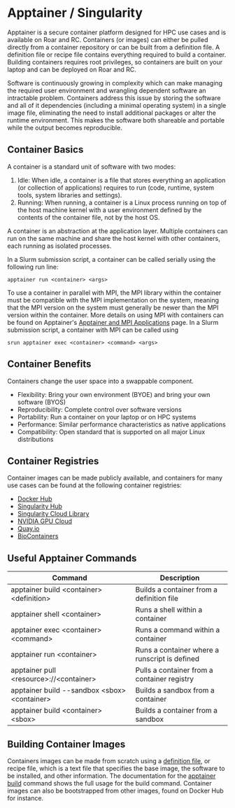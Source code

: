 
# Apptainer / Singularity

Apptainer is a secure container platform designed for HPC use cases and is available on Roar and RC. Containers (or images) can either be pulled directly from a container repository or can be built from a definition file. A definition file or recipe file contains everything required to build a container. Building containers requires root privileges, so containers are built on your laptop and can be deployed on Roar and RC.

Software is continuously growing in complexity which can make managing the required user environment and wrangling dependent software an intractable problem. Containers address this issue by storing the software and all of it dependencies (including a minimal operating system) in a single image file, eliminating the need to install additional packages or alter the runtime environment. This makes the software both shareable and portable while the output becomes reproducible.


## Container Basics

A container is a standard unit of software with two modes:

1. Idle: When idle, a container is a file that stores everything an application (or collection of applications) requires to run (code, runtime, system tools, system libraries and settings).
2. Running: When running, a container is a Linux process running on top of the host machine kernel with a user environment defined by the contents of the container file, not by the host OS.

A container is an abstraction at the application layer. Multiple containers can run on the same machine and share the host kernel with other containers, each running as isolated processes.

In a Slurm submission script, a container can be called serially using the following run line:
```
apptainer run <container> <args>
```

To use a container in parallel with MPI, the MPI library within the container must be compatible with the MPI implementation on the system, meaning that the MPI version on the system must generally be newer than the MPI version within the container. More details on using MPI with containers can be found on Apptainer's [Apptainer and MPI Applications](https://apptainer.org/docs/user/1.0/mpi.html) page. In a Slurm submission script, a container with MPI can be called using
```
srun apptainer exec <container> <command> <args>
```


## Container Benefits

Containers change the user space into a swappable component.
- Flexibility: Bring your own environment (BYOE) and bring your own software (BYOS)
- Reproducibility: Complete control over software versions
- Portability: Run a container on your laptop or on HPC systems
- Performance: Similar performance characteristics as native applications
- Compatibility: Open standard that is supported on all major Linux distributions


## Container Registries

Container images can be made publicly available, and containers for many use cases can be found at the following container registries:

- [Docker Hub](https://hub.docker.com/)
- [Singularity Hub](https://singularityhub.github.io/singularityhub-docs/)
- [Singularity Cloud Library](https://cloud.sylabs.io/library)
- [NVIDIA GPU Cloud](https://ngc.nvidia.com/catalog/containers)
- [Quay.io](https://quay.io/)
- [BioContainers](https://biocontainers.pro/)


## Useful Apptainer Commands

| Command | Description |
| ---- | ---- |
| apptainer build \<container> \<definition> | Builds a container from a definition file |
| apptainer shell \<container> | Runs a shell within a container |
| apptainer exec \<container> \<command> | Runs a command within a container |
| apptainer run \<container> | Runs a container where a runscript is defined |
| apptainer pull \<resource>://\<container> | Pulls a container from a container registry |
| apptainer build --sandbox \<sbox> \<container> | Builds a sandbox from a container |
| apptainer build \<container> \<sbox> | Builds a container from a sandbox |


## Building Container Images

Containers images can be made from scratch using a [definition file](https://apptainer.org/docs/user/latest/definition_files.html#definition-files), or recipe file, which is a text file that specifies the base image, the software to be installed, and other information. The documentation for the [apptainer build](https://apptainer.org/docs/user/main/cli/apptainer_build.html) command shows the full usage for the build command. Container images can also be bootstrapped from other images, found on Docker Hub for instance.




